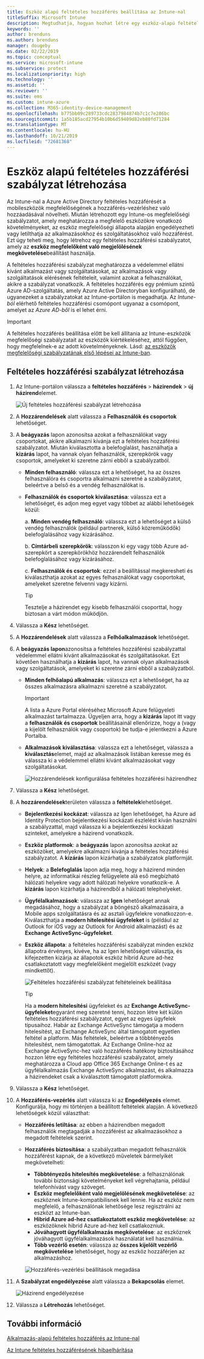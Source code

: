 ```yaml
---
title: Eszköz alapú feltételes hozzáférés beállítása az Intune-nal
titleSuffix: Microsoft Intune
description: Megtudhatja, hogyan hozhat létre egy eszköz-alapú feltételes hozzáférési szabályzatot az eszközök megfelelőségének és a mobileszközök felügyeletének Microsoft Intune alapján.
keywords: ''
author: brenduns
ms.author: brenduns
manager: dougeby
ms.date: 02/22/2019
ms.topic: conceptual
ms.service: microsoft-intune
ms.subservice: protect
ms.localizationpriority: high
ms.technology: ''
ms.assetid: ''
ms.reviewer: ''
ms.suite: ems
ms.custom: intune-azure
ms.collection: M365-identity-device-management
ms.openlocfilehash: b775bb09c289733cdc2837984874b7c1c7e286bc
ms.sourcegitcommit: 1a5b185acd27954b10b6d59409d82eb80fd71284
ms.translationtype: MT
ms.contentlocale: hu-HU
ms.lasthandoff: 10/21/2019
ms.locfileid: "72681368"
---
```

# <a name="create-a-device-based-conditional-access-policy"></a>Eszköz alapú feltételes hozzáférési szabályzat létrehozása

Az Intune-nal a Azure Active Directory feltételes hozzáférését a mobileszközök megfelelőségének a hozzáférés-vezérléshez való hozzáadásával növelheti. Miután létrehozott egy Intune-os megfelelőségi szabályzatot, amely meghatározza a megfelelő eszközökre vonatkozó követelményeket, az eszköz megfelelőségi állapota alapján engedélyezheti vagy letilthatja az alkalmazásokhoz és szolgáltatásokhoz való hozzáférést. Ezt úgy teheti meg, hogy létrehoz egy feltételes hozzáférési szabályzatot, amely az **eszköz megfelelőként való megjelölésének megkövetelése**beállítást használja.  

A feltételes hozzáférési szabályzat meghatározza a védelemmel ellátni kívánt alkalmazást vagy szolgáltatásokat, az alkalmazások vagy szolgáltatások elérésének feltételeit, valamint azokat a felhasználókat, akikre a szabályzat vonatkozik. A feltételes hozzáférés egy prémium szintű Azure AD-szolgáltatás, amely Azure Active Directoryban konfigurálható, de ugyanezeket a szabályzatokat az Intune-portálon is megadhatja. Az *Intune-ból* elérhető feltételes hozzáférési csomópont ugyanaz a csomópont, amelyet az *Azure AD-ből* is el lehet érni.  

> [!IMPORTANT]
> A feltételes hozzáférés beállítása előtt be kell állítania az Intune-eszközök megfelelőségi szabályzatait az eszközök kiértékeléséhez, attól függően, hogy megfelelnek-e az adott követelményeknek. Lásd: [az eszközök megfelelőségi szabályzatának első lépései az Intune-ban](device-compliance-get-started.md).

## <a name="create-conditional-access-policy"></a>Feltételes hozzáférési szabályzat létrehozása

1. Az Intune-portálon válassza a **feltételes hozzáférés**  > **házirendek**  > **új házirend**elemet.
   
    ![Új feltételes hozzáférési szabályzat létrehozása](./media/create-conditional-access-intune/create-ca.png)
 
2. A **Hozzárendelések** alatt válassza a **Felhasználók és csoportok** lehetőséget. 
3. A **beágyazás** lapon azonosítsa azokat a felhasználókat vagy csoportokat, akikre alkalmazni kívánja ezt a feltételes hozzáférési szabályzatot. Miután kiválasztotta a belefoglalást, használhatja a **kizárás** lapot, ha vannak olyan felhasználók, szerepkörök vagy csoportok, amelyeket ki szeretne zárni ebből a szabályzatból.  
    - **Minden felhasználó**: válassza ezt a lehetőséget, ha az összes felhasználóra és csoportra alkalmazni szeretné a szabályzatot, beleértve a belső és a vendég felhasználókat is.
  
    - **Felhasználók és csoportok kiválasztása**: válassza ezt a lehetőséget, és adjon meg egyet vagy többet az alábbi lehetőségek közül:
  
      a. **Minden vendég felhasználó**: válassza ezt a lehetőséget a külső vendég felhasználók (például partnerek, külső közreműködők) belefoglalásához vagy kizárásához.
       
      b. **Címtárbeli szerepkörök**: válasszon ki egy vagy több Azure ad-szerepkört a szerepkörökhöz hozzárendelt felhasználók belefoglalásához vagy kizárásához.
      
      c. **Felhasználók és csoportok**: ezzel a beállítással megkeresheti és kiválaszthatja azokat az egyes felhasználókat vagy csoportokat, amelyeket szeretne felvenni vagy kizárni.
     
       > [!TIP]  
       > Tesztelje a házirendet egy kisebb felhasználói csoporttal, hogy biztosan a várt módon működjön.
4. Válassza a **Kész** lehetőséget.
5. A **Hozzárendelések** alatt válassza a **Felhőalkalmazások** lehetőséget. 
6. A **beágyazás lapon**azonosítsa a feltételes hozzáférési szabályzattal védelemmel ellátni kívánt alkalmazásokat és szolgáltatásokat. Ezt követően használhatja a **kizárás** lapot, ha vannak olyan alkalmazások vagy szolgáltatások, amelyeket ki szeretne zárni ebből a szabályzatból.
    - **Minden felhőalapú alkalmazás**: válassza ezt a lehetőséget, ha az összes alkalmazásra alkalmazni szeretné a szabályzatot.
      > [!IMPORTANT]  
      > A lista a Azure Portal eléréséhez Microsoft Azure felügyeleti alkalmazást tartalmazza. Ügyeljen arra, hogy a **kizárás** lapot itt vagy a **felhasználók és csoportok** beállításainál ellenőrizze, hogy a (vagy a kijelölt felhasználók vagy csoportok) be tudja-e jelentkezni a Azure Portalba. 

    - **Alkalmazások kiválasztása**: válassza ezt a lehetőséget, válassza a **kiválasztás**elemet, majd az alkalmazások listában keresse meg és válassza ki a védelemmel ellátni kívánt alkalmazásokat vagy szolgáltatásokat.
    
      ![Hozzárendelések konfigurálása feltételes hozzáférési házirendhez](./media/create-conditional-access-intune/create-ca-select-apps.png)

7. Válassza a **Kész** lehetőséget.
8. A **hozzárendelések**területen válassza a **feltételek**lehetőséget.
    - **Bejelentkezési kockázat**: válassza az Igen lehetőséget, ha Azure ad Identity Protection bejelentkezési kockázati észlelést kíván használni a szabályzattal, majd válassza ki a bejelentkezési kockázati szinteket, amelyekre a házirend vonatkozik.
    - **Eszköz platformok**: a **beágyazás** lapon azonosítsa azokat az eszközöket, amelyekre alkalmazni kívánja a feltételes hozzáférési szabályzatot. A **kizárás** lapon kizárhatja a szabályzatok platformját.
    - **Helyek**: a **Belefoglalás** lapon adja meg, hogy a házirend minden helyre, az informatikai részleg felügyelete alá eső megbízható hálózati helyekre vagy adott hálózati helyekre vonatkozik-e. A **kizárás** lapon kizárhatja a házirendből a hálózati telephelyeket. 
    - **Ügyfélalkalmazások**: válassza az **Igen** lehetőséget annak megadásához, hogy a szabályzat a böngésző alkalmazásaira, a Mobile apps szolgáltatásra és az asztali ügyfelekre vonatkozzon-e. Kiválaszthatja a **modern hitelesítési ügyfeleket** is (például az Outlook for iOS vagy az Outlook for Android alkalmazást) és az **Exchange ActiveSync-ügyfeleket**.
    - **Eszköz állapota**: a feltételes hozzáférési szabályzat minden eszköz állapotra érvényes, kivéve, ha az Igen lehetőséget választja, és kifejezetten kizárja az állapotok eszköz hibrid Azure ad-hez csatlakoztatott vagy megfelelőként megjelölt eszközét (vagy mindkettőt).
    
      ![Feltételes hozzáférési szabályzat feltételeinek beállítása](./media/create-conditional-access-intune/create-ca-device-platforms.png)

      > [!TIP]  
      > Ha a **modern hitelesítési** ügyfeleket és az **Exchange ActiveSync-ügyfeleket**egyaránt meg szeretné tenni, hozzon létre két külön feltételes hozzáférési szabályzatot, egyet az egyes ügyfelek típusaihoz. Habár az Exchange ActiveSync támogatja a modern hitelesítést, az Exchange ActiveSync által támogatott egyetlen feltétel a platform. Más feltételek, beleértve a többtényezős hitelesítést, nem támogatottak. Az Exchange Online-hoz az Exchange ActiveSync-hez való hozzáférés hatékony biztosításához hozzon létre egy feltételes hozzáférési szabályzatot, amely meghatározza a Cloud app Office 365 Exchange Online-t és az ügyfélalkalmazás Exchange ActiveSync alkalmazást, és alkalmazza a házirendeket csak a kiválasztott támogatott platformokra.

9. Válassza a **Kész** lehetőséget.
10. A **Hozzáférés-vezérlés** alatt válassza ki az **Engedélyezés** elemet. Konfigurálja, hogy mi történjen a beállított feltételek alapján.  A következő lehetőségek közül választhat:
    - **Hozzáférés letiltása**: az ebben a házirendben megadott felhasználók megtagadják a hozzáférést az alkalmazásokhoz a megadott feltételek szerint.
    - **Hozzáférés biztosítása**: a szabályzatban megadott felhasználók hozzáférést kapnak, de a következő műveletek bármelyikét megkövetelheti:
      - **Többtényezős hitelesítés megkövetelése**: a felhasználónak további biztonsági követelményeket kell végrehajtania, például telefonhívást vagy szöveget.
      - **Eszköz megfelelőként való megjelölésének megkövetelése**: az eszköznek Intune-kompatibilisnek kell lennie. Ha az eszköz nem megfelelő, a felhasználónak lehetősége lesz regisztrálni az eszközt az Intune-ban. 
      - **Hibrid Azure ad-hez csatlakoztatott eszköz megkövetelése**: az eszközöknek hibrid Azure ad-hez kell csatlakozniuk.
      - **Jóváhagyott ügyfélalkalmazás megkövetelése**: az eszköznek jóváhagyott ügyfélalkalmazások használatát kell használnia. 
      - **Több vezérlő esetén**: válassza az **összes kijelölt vezérlő megkövetelése** lehetőséget, hogy az eszköz hozzáférjen az alkalmazáshoz.
    
      ![Hozzáférés-vezérlési beállítások megadása](./media/create-conditional-access-intune/create-ca-grant-access-settings.png)
 
11. A **Szabályzat engedélyezése** alatt válassza a **Bekapcsolás** elemet.
     
     ![Házirend engedélyezése](./media/create-conditional-access-intune/enable-policy.png)

12. Válassza a **Létrehozás** lehetőséget.

## <a name="see-also"></a>További információ
[Alkalmazás-alapú feltételes hozzáférés az Intune-nal](app-based-conditional-access-intune.md)

[Az Intune feltételes hozzáférésének hibaelhárítása](https://support.microsoft.com/help/4456106)
